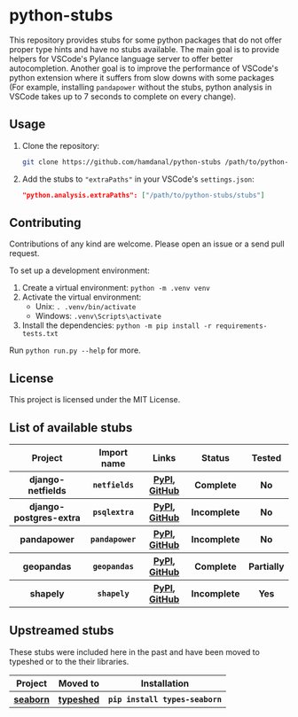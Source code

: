 # python-stubs

This repository provides stubs for some python packages that do not offer proper type hints
and have no stubs available. The main goal is to provide helpers for VSCode's Pylance language
server to offer better autocompletion. Another goal is to improve the performance of VSCode's
python extension where it suffers from slow downs with some packages (For example, installing
`pandapower` without the stubs, python analysis in VSCode takes up to 7 seconds to complete on
every change).

## Usage

1. Clone the repository:
   ```bash
   git clone https://github.com/hamdanal/python-stubs /path/to/python-stubs
   ```
2. Add the stubs to `"extraPaths"` in your VSCode's `settings.json`:
   ```json
   "python.analysis.extraPaths": ["/path/to/python-stubs/stubs"]
   ```

## Contributing

Contributions of any kind are welcome. Please open an issue or a send pull request.

To set up a development environment:
1. Create a virtual environment: `python -m .venv venv`
2. Activate the virtual environment:
   - Unix: `. .venv/bin/activate`
   - Windows: `.venv\Scripts\activate`
3. Install the dependencies: `python -m pip install -r requirements-tests.txt`

Run `python run.py --help` for more.

## License

This project is licensed under the MIT License.

## List of available stubs

<table>
  <tr>
    <th>Project</th>
    <th>Import name</th>
    <th>Links</th>
    <th>Status</th>
    <th>Tested</th>
  </tr>
  <tr>
    <th>django-netfields</th>
    <th><code>netfields</code></th>
    <th>
      <a href="https://pypi.org/project/django-netfields">PyPI</a>,
      <a href="https://github.com/jimfunk/django-postgresql-netfields">GitHub</a>
    </th>
    <th>Complete</th>
    <th>No</th>
  </tr>
  <tr>
    <th>django-postgres-extra</th>
    <th><code>psqlextra</code></th>
    <th>
      <a href="https://pypi.org/project/django-postgres-extra">PyPI</a>,
      <a href="https://github.com/SectorLabs/django-postgres-extra">GitHub</a>
    </th>
    <th>Incomplete</th>
    <th>No</th>
  </tr>
  <tr>
    <th>pandapower</th>
    <th><code>pandapower</code></th>
    <th>
      <a href="https://pypi.org/project/pandapower">PyPI</a>,
      <a href="https://github.com/e2nIEE/pandapower">GitHub</a>
    </th>
    <th>Incomplete</th>
    <th>No</th>
  </tr>
  <tr>
    <th>geopandas</th>
    <th><code>geopandas</code></th>
    <th>
      <a href="https://pypi.org/project/geopandas">PyPI</a>,
      <a href="https://github.com/geopandas/geopandas">GitHub</a>
    </th>
    <th>Complete</th>
    <th>Partially</th>
  </tr>
  <tr>
    <th>shapely</th>
    <th><code>shapely</code></th>
    <th>
      <a href="https://pypi.org/project/shapely">PyPI</a>,
      <a href="https://github.com/shapely/shapely">GitHub</a>
    </th>
    <th>Incomplete</th>
    <th>Yes</th>
  </tr>
</table>

## Upstreamed stubs

These stubs were included here in the past and have been moved to typeshed or to the their libraries.

<table>
  <tr>
    <th>Project</th>
    <th>Moved to</th>
    <th>Installation</th>
  </tr>
  <tr>
    <th><a href="https://pypi.org/project/seaborn">seaborn</a></th>
    <th><a href="https://github.com/python/typeshed/tree/main/stubs/seaborn">typeshed</a></th>
    <th><code>pip install types-seaborn</code></th>
  </tr>
</table>
